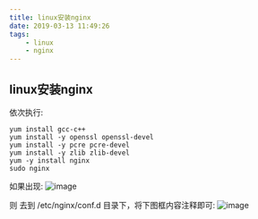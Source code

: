 ```yaml
---
title: linux安装nginx
date: 2019-03-13 11:49:26
tags:
    - linux
    - nginx
---
```

## linux安装nginx

依次执行:

```
yum install gcc-c++
yum install -y openssl openssl-devel
yum install -y pcre pcre-devel
yum install -y zlib zlib-devel
yum -y install nginx
sudo nginx
```


如果出现:
![image](https://ws2.sinaimg.cn/large/006tNc79gy1fow6a128s5j30kg0233z3.jpg)

则 去到 /etc/nginx/conf.d 目录下，将下图框内容注释即可:
![image](https://ws3.sinaimg.cn/large/006tNc79gy1fow6byv1mej30c3065t9a.jpg)
